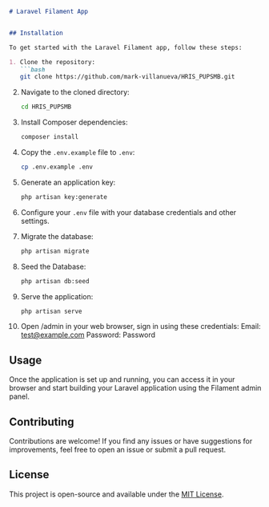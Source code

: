 
```markdown
# Laravel Filament App


## Installation

To get started with the Laravel Filament app, follow these steps:

1. Clone the repository:
   ```bash
   git clone https://github.com/mark-villanueva/HRIS_PUPSMB.git
   ```

2. Navigate to the cloned directory:
   ```bash
   cd HRIS_PUPSMB
   ```

3. Install Composer dependencies:
   ```bash
   composer install
   ```

4. Copy the `.env.example` file to `.env`:
   ```bash
   cp .env.example .env
   ```

5. Generate an application key:
   ```bash
   php artisan key:generate
   ```

6. Configure your `.env` file with your database credentials and other settings.

7. Migrate the database:
   ```bash
   php artisan migrate
   ```

8. Seed the Database:
   ```bash
   php artisan db:seed
   ```

9. Serve the application:
   ```bash
   php artisan serve
   
10. Open /admin in your web browser, sign in using these credentials:
    Email: test@example.com
    Password: Password

## Usage

Once the application is set up and running, you can access it in your browser and start building your Laravel application using the Filament admin panel.

## Contributing

Contributions are welcome! If you find any issues or have suggestions for improvements, feel free to open an issue or submit a pull request.

## License

This project is open-source and available under the [MIT License](LICENSE).
```
